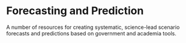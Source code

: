 # Forecasting and Prediction

A number of resources for creating systematic, science-lead scenario forecasts and predictions based on government and academia tools.
